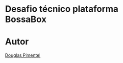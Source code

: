 # Desafio técnico plataforma BossaBox

# Autor

[Douglas Pimentel](https://twitter.com/doug_pimentel)
